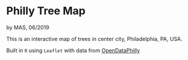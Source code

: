 # Philly Tree Map
by MAS, 06/2019

This is an interactive map of trees in center city, Philadelphia, PA, USA.

Built in ```R``` using ```Leaflet``` with data from [OpenDataPhilly](https://www.opendataphilly.org/)
